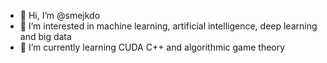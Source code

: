 - 👋 Hi, I’m @smejkdo
- 👀 I’m interested in machine learning, artificial intelligence, deep learning and big data
- 🌱 I’m currently learning CUDA C++ and algorithmic game theory

<!---
smejkdo/smejkdo is a ✨ special ✨ repository because its `README.md` (this file) appears on your GitHub profile.
You can click the Preview link to take a look at your changes.
--->
